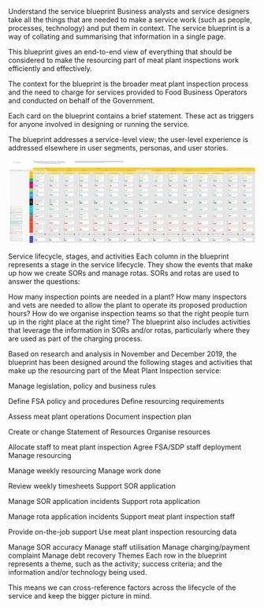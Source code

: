 Understand the service blueprint
Business analysts and service designers take all the things that are needed to make a service work (such as people, processes, technology) and put them in context. The service blueprint is a way of collating and summarising that information in a single page.

This blueprint gives an end-to-end view of everything that should be considered to make the resourcing part of meat plant inspections work efficiently and effectively.

The context for the blueprint is the broader meat plant inspection process and the need to charge for services provided to Food Business Operators and conducted on behalf of the Government.

Each card on the blueprint contains a brief statement. These act as triggers for anyone involved in designing or running the service.

The blueprint addresses a service-level view; the user-level experience is addressed elsewhere in user segments, personas, and user stories.

[![Service blueprint diagram](uploads/20191213_inspections_resourcing_service_blueprint.jpg)](uploads/20191213_inspections_resourcing_service_blueprint.jpg)

Service lifecycle, stages, and activities
Each column in the blueprint represents a stage in the service lifecycle. They show the events that make up how we create SORs and manage rotas. SORs and rotas are used to answer the questions:

How many inspection points are needed in a plant?
How many inspectors and vets are needed to allow the plant to operate its proposed production hours?
How do we organise inspection teams so that the right people turn up in the right place at the right time?
The blueprint also includes activities that leverage the information in SORs and/or rotas, particularly where they are used as part of the charging process.

Based on research and analysis in November and December 2019, the blueprint has been designed around the following stages and activities that make up the resourcing part of the Meat Plant Inspection service:

Manage legislation, policy and business rules

Define FSA policy and procedures
Define resourcing requirements

Assess meat plant operations
Document inspection plan

Create or change Statement of Resources
Organise resources

Allocate staff to meat plant inspection
Agree FSA/SDP staff deployment
Manage resourcing

Manage weekly resourcing
Manage work done

Review weekly timesheets
Support SOR application

Manage SOR application incidents
Support rota application

Manage rota application incidents
Support meat plant inspection staff

Provide on-the-job support
Use meat plant inspection resourcing data

Manage SOR accuracy
Manage staff utilisation
Manage charging/payment complaint
Manage debt recovery
Themes
Each row in the blueprint represents a theme, such as the activity; success criteria; and the information and/or technology being used.

This means we can cross-reference factors across the lifecycle of the service and keep the bigger picture in mind.